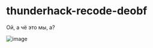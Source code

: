 # thunderhack-recode-deobf

Ой, а чё это мы, а?

![image](https://github.com/rusnuker/thunderhack-recode-deobf/assets/49472785/f2df6048-1589-481c-944f-66be882c881f)
